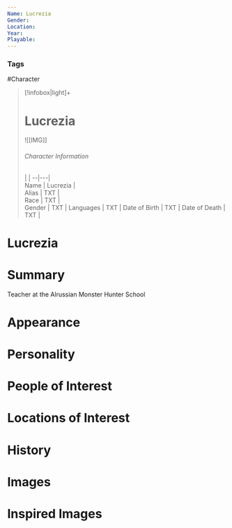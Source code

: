```yaml
---
Name: Lucrezia  
Gender: 
Location: 
Year: 
Playable:
---
```


### Tags
#Character 

> [!infobox|light]+  
> # Lucrezia  
> ![[IMG]]  
> ###### Character Information
>  |   |
> --|---|  
> Name | Lucrezia |  
> Alias | TXT |  
> Race | TXT |  
> Gender | TXT |
> Languages | TXT |
> Date of Birth | TXT |
> Date of Death | TXT |

# Lucrezia

# Summary
Teacher at the Alrussian Monster Hunter School

# Appearance

# Personality

# People of Interest

# Locations of Interest

# History

# Images

# Inspired Images
